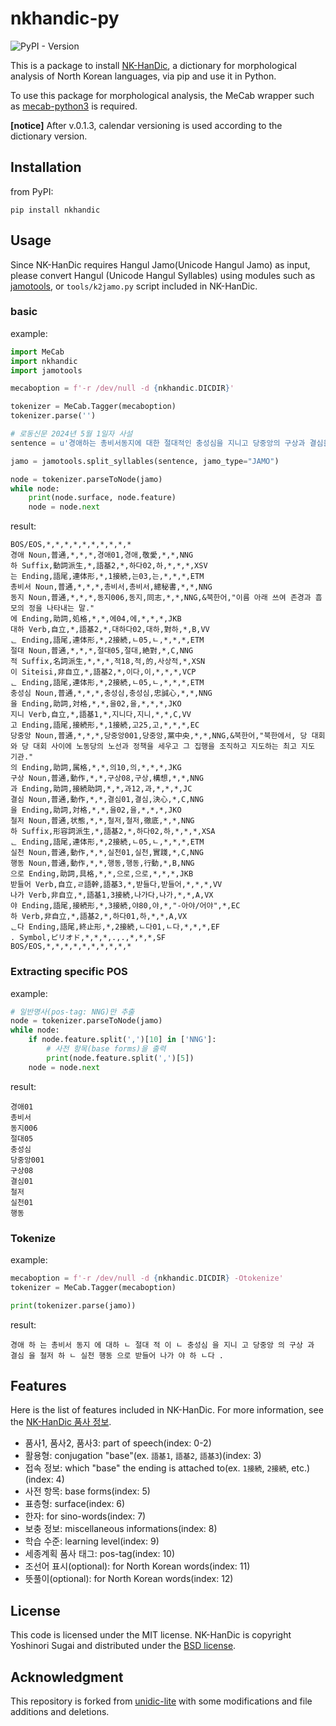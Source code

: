 # nkhandic-py

![PyPI - Version](https://img.shields.io/pypi/v/nkhandic)

This is a package to install [NK-HanDic](https://github.com/okikirmui/nkhandic), a dictionary for morphological analysis of North Korean languages, via pip and use it in Python.

To use this package for morphological analysis, the MeCab wrapper such as [mecab-python3](https://github.com/SamuraiT/mecab-python3) is required.

**[notice]** After v.0.1.3, calendar versioning is used according to the dictionary version.

## Installation

from PyPI:

```Shell
pip install nkhandic
```

## Usage

Since NK-HanDic requires Hangul Jamo(Unicode Hangul Jamo) as input, please convert Hangul (Unicode Hangul Syllables) using modules such as [jamotools](https://pypi.org/project/jamotools/), or `tools/k2jamo.py` script included in NK-HanDic.

### basic

example:

```Python
import MeCab
import nkhandic
import jamotools

mecaboption = f'-r /dev/null -d {nkhandic.DICDIR}'

tokenizer = MeCab.Tagger(mecaboption)
tokenizer.parse('')

# 로동신문 2024년 5월 1일자 사설
sentence = u'경애하는 총비서동지에 대한 절대적인 충성심을 지니고 당중앙의 구상과 결심을 철저한 실천행동으로 받들어나가야 한다.'

jamo = jamotools.split_syllables(sentence, jamo_type="JAMO")

node = tokenizer.parseToNode(jamo)
while node:
    print(node.surface, node.feature)
    node = node.next
```

result:

```Shell
BOS/EOS,*,*,*,*,*,*,*,*,*,*
경애 Noun,普通,*,*,*,경애01,경애,敬愛,*,*,NNG
하 Suffix,動詞派生,*,語基2,*,하다02,하,*,*,*,XSV
는 Ending,語尾,連体形,*,1接続,는03,는,*,*,*,ETM
총비서 Noun,普通,*,*,*,총비서,총비서,總秘書,*,*,NNG
동지 Noun,普通,*,*,*,동지006,동지,同志,*,*,NNG,&북한어,"이름 아래 쓰여 존경과 흠모의 정을 나타내는 말."
에 Ending,助詞,処格,*,*,에04,에,*,*,*,JKB
대하 Verb,自立,*,語基2,*,대하다02,대하,對하,*,B,VV
ᆫ Ending,語尾,連体形,*,2接続,ㄴ05,ㄴ,*,*,*,ETM
절대 Noun,普通,*,*,*,절대05,절대,絶對,*,C,NNG
적 Suffix,名詞派生,*,*,*,적18,적,的,사상적,*,XSN
이 Siteisi,非自立,*,語基2,*,이다,이,*,*,*,VCP
ᆫ Ending,語尾,連体形,*,2接続,ㄴ05,ㄴ,*,*,*,ETM
충성심 Noun,普通,*,*,*,충성심,충성심,忠誠心,*,*,NNG
을 Ending,助詞,対格,*,*,을02,을,*,*,*,JKO
지니 Verb,自立,*,語基1,*,지니다,지니,*,*,C,VV
고 Ending,語尾,接続形,*,1接続,고25,고,*,*,*,EC
당중앙 Noun,普通,*,*,*,당중앙001,당중앙,黨中央,*,*,NNG,&북한어,"북한에서, 당 대회와 당 대회 사이에 노동당의 노선과 정책을 세우고 그 집행을 조직하고 지도하는 최고 지도 기관."
의 Ending,助詞,属格,*,*,의10,의,*,*,*,JKG
구상 Noun,普通,動作,*,*,구상08,구상,構想,*,*,NNG
과 Ending,助詞,接続助詞,*,*,과12,과,*,*,*,JC
결심 Noun,普通,動作,*,*,결심01,결심,決心,*,C,NNG
을 Ending,助詞,対格,*,*,을02,을,*,*,*,JKO
철저 Noun,普通,状態,*,*,철저,철저,徹底,*,*,NNG
하 Suffix,形容詞派生,*,語基2,*,하다02,하,*,*,*,XSA
ᆫ Ending,語尾,連体形,*,2接続,ㄴ05,ㄴ,*,*,*,ETM
실천 Noun,普通,動作,*,*,실천01,실천,實踐,*,C,NNG
행동 Noun,普通,動作,*,*,행동,행동,行動,*,B,NNG
으로 Ending,助詞,具格,*,*,으로,으로,*,*,*,JKB
받들어 Verb,自立,ㄹ語幹,語基3,*,받들다,받들어,*,*,*,VV
나가 Verb,非自立,*,語基1,3接続,나가다,나가,*,*,A,VX
야 Ending,語尾,接続形,*,3接続,야80,야,*,"-아야/어야",*,EC
하 Verb,非自立,*,語基2,*,하다01,하,*,*,A,VX
ᆫ다 Ending,語尾,終止形,*,2接続,ㄴ다01,ㄴ다,*,*,*,EF
. Symbol,ピリオド,*,*,*,.,.,*,*,*,SF
BOS/EOS,*,*,*,*,*,*,*,*,*,*
```

### Extracting specific POS

example:

```Python
# 일반명사(pos-tag: NNG)만 추출
node = tokenizer.parseToNode(jamo)
while node:
    if node.feature.split(',')[10] in ['NNG']:
        # 사전 항목(base forms)을 출력
        print(node.feature.split(',')[5])
    node = node.next
```

result:

```Shell
경애01
총비서
동지006
절대05
충성심
당중앙001
구상08
결심01
철저
실천01
행동
```

### Tokenize

example:

```Python
mecaboption = f'-r /dev/null -d {nkhandic.DICDIR} -Otokenize'
tokenizer = MeCab.Tagger(mecaboption)

print(tokenizer.parse(jamo))
```

result:

```Shell
경애 하 는 총비서 동지 에 대하 ㄴ 절대 적 이 ㄴ 충성심 을 지니 고 당중앙 의 구상 과 결심 을 철저 하 ㄴ 실천 행동 으로 받들어 나가 야 하 ㄴ다 .
```

## Features

Here is the list of features included in NK-HanDic. For more information, see the [NK-HanDic 품사 정보](https://github.com/okikirmui/nkhandic/blob/main/docs/pos_detail.md).

  - 품사1, 품사2, 품사3: part of speech(index: 0-2)
  - 활용형: conjugation "base"(ex. `語基1`, `語基2`, `語基3`)(index: 3)
  - 접속 정보: which "base" the ending is attached to(ex. `1接続`, `2接続`, etc.)(index: 4)
  - 사전 항목: base forms(index: 5)
  - 표층형: surface(index: 6)
  - 한자: for sino-words(index: 7)
  - 보충 정보: miscellaneous informations(index: 8)
  - 학습 수준: learning level(index: 9)
  - 세종계획 품사 태그: pos-tag(index: 10)
  - 조선어 표시(optional): for North Korean words(index: 11)
  - 뜻풀이(optional): for North Korean words(index: 12)

## License

This code is licensed under the MIT license. NK-HanDic is copyright Yoshinori Sugai and distributed under the [BSD license](./LICENSE.nkhandic). 

## Acknowledgment

This repository is forked from [unidic-lite](https://github.com/polm/unidic-lite) with some modifications and file additions and deletions.
